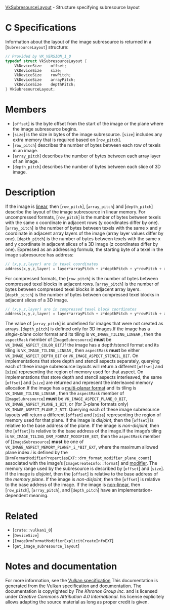 [VkSubresourceLayout](https://www.khronos.org/registry/vulkan/specs/1.3-extensions/man/html/VkSubresourceLayout.html) - Structure specifying subresource layout

# C Specifications
Information about the layout of the image subresource is returned in a
[`SubresourceLayout`] structure:
```c
// Provided by VK_VERSION_1_0
typedef struct VkSubresourceLayout {
    VkDeviceSize    offset;
    VkDeviceSize    size;
    VkDeviceSize    rowPitch;
    VkDeviceSize    arrayPitch;
    VkDeviceSize    depthPitch;
} VkSubresourceLayout;
```

# Members
- [`offset`] is the byte offset from the start of the image or the plane where the image subresource begins.
- [`size`] is the size in bytes of the image subresource. [`size`] includes any extra memory that is required based on [`row_pitch`].
- [`row_pitch`] describes the number of bytes between each row of texels in an image.
- [`array_pitch`] describes the number of bytes between each array layer of an image.
- [`depth_pitch`] describes the number of bytes between each slice of 3D image.

# Description
If the image is [linear](https://www.khronos.org/registry/vulkan/specs/1.3-extensions/html/vkspec.html#glossary-linear-resource), then [`row_pitch`],
[`array_pitch`] and [`depth_pitch`] describe the layout of the image
subresource in linear memory.
For uncompressed formats, [`row_pitch`] is the number of bytes between
texels with the same x coordinate in adjacent rows (y coordinates differ by
one).
[`array_pitch`] is the number of bytes between texels with the same x and y
coordinate in adjacent array layers of the image (array layer values differ
by one).
[`depth_pitch`] is the number of bytes between texels with the same x and y
coordinate in adjacent slices of a 3D image (z coordinates differ by one).
Expressed as an addressing formula, the starting byte of a texel in the
image subresource has address:
```c
// (x,y,z,layer) are in texel coordinates
address(x,y,z,layer) = layer*arrayPitch + z*depthPitch + y*rowPitch + x*elementSize + offset
```
For compressed formats, the [`row_pitch`] is the number of bytes between
compressed texel blocks in adjacent rows.
[`array_pitch`] is the number of bytes between compressed texel blocks in
adjacent array layers.
[`depth_pitch`] is the number of bytes between compressed texel blocks in
adjacent slices of a 3D image.
```c
// (x,y,z,layer) are in compressed texel block coordinates
address(x,y,z,layer) = layer*arrayPitch + z*depthPitch + y*rowPitch + x*compressedTexelBlockByteSize + offset;
```
The value of [`array_pitch`] is undefined for images that were not created
as arrays.
[`depth_pitch`] is defined only for 3D images.If the image has a
*single-plane*
color format
and its tiling is `VK_IMAGE_TILING_LINEAR`
, then the `aspectMask` member of [`ImageSubresource`] **must**  be
`VK_IMAGE_ASPECT_COLOR_BIT`.If the image has a depth/stencil format
and its tiling is `VK_IMAGE_TILING_LINEAR`
, then `aspectMask` **must**  be either `VK_IMAGE_ASPECT_DEPTH_BIT` or
`VK_IMAGE_ASPECT_STENCIL_BIT`.
On implementations that store depth and stencil aspects separately, querying
each of these image subresource layouts will return a different [`offset`]
and [`size`] representing the region of memory used for that aspect.
On implementations that store depth and stencil aspects interleaved, the
same [`offset`] and [`size`] are returned and represent the interleaved
memory allocation.If the image has a [multi-planar
format](https://www.khronos.org/registry/vulkan/specs/1.3-extensions/html/vkspec.html#formats-requiring-sampler-ycbcr-conversion)
and its tiling is `VK_IMAGE_TILING_LINEAR`
, then the `aspectMask` member of [`ImageSubresource`] **must**  be
`VK_IMAGE_ASPECT_PLANE_0_BIT`, `VK_IMAGE_ASPECT_PLANE_1_BIT`, or
(for 3-plane formats only) `VK_IMAGE_ASPECT_PLANE_2_BIT`.
Querying each of these image subresource layouts will return a different
[`offset`] and [`size`] representing the region of memory used for that
plane.
If the image is *disjoint*, then the [`offset`] is relative to the base
address of the plane.
If the image is *non-disjoint*, then the [`offset`] is relative to the
base address of the image.If the image’s tiling is `VK_IMAGE_TILING_DRM_FORMAT_MODIFIER_EXT`, then
the `aspectMask` member of [`ImageSubresource`] **must**  be one of
`VK_IMAGE_ASPECT_MEMORY_PLANE*_i_*BIT_EXT`, where the maximum allowed
plane index *i* is defined by the
[`DrmFormatModifierPropertiesEXT::drm_format_modifier_plane_count`]
associated with the image’s [`ImageCreateInfo::format`] and
[modifier](https://www.khronos.org/registry/vulkan/specs/1.3-extensions/html/vkspec.html#glossary-drm-format-modifier).
The memory range used by the subresource is described by [`offset`] and
[`size`].
If the image is *disjoint*, then the [`offset`] is relative to the base
address of the *memory plane*.
If the image is *non-disjoint*, then the [`offset`] is relative to the
base address of the image.
If the image is [non-linear](https://www.khronos.org/registry/vulkan/specs/1.3-extensions/html/vkspec.html#glossary-linear-resource), then
[`row_pitch`], [`array_pitch`], and [`depth_pitch`] have an
implementation-dependent meaning.

# Related
- [`crate::vulkan1_0`]
- [`DeviceSize`]
- [`ImageDrmFormatModifierExplicitCreateInfoEXT`]
- [`get_image_subresource_layout`]

# Notes and documentation
For more information, see the [Vulkan specification](https://www.khronos.org/registry/vulkan/specs/1.3-extensions/html/vkspec.html)
This documentation is generated from the Vulkan specification and documentation.
The documentation is copyrighted by *The Khronos Group Inc.* and is licensed under *Creative Commons Attribution 4.0 International*.
his license explicitely allows adapting the source material as long as proper credit is given.
        